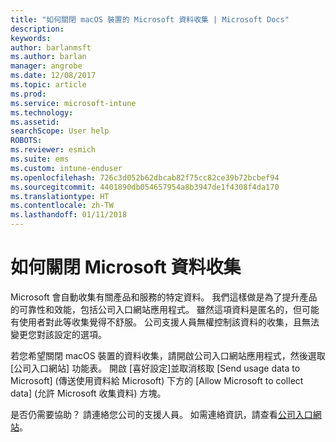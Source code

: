 ```yaml
---
title: "如何關閉 macOS 裝置的 Microsoft 資料收集 | Microsoft Docs"
description: 
keywords: 
author: barlanmsft
ms.author: barlan
manager: angrobe
ms.date: 12/08/2017
ms.topic: article
ms.prod: 
ms.service: microsoft-intune
ms.technology: 
ms.assetid: 
searchScope: User help
ROBOTS: 
ms.reviewer: esmich
ms.suite: ems
ms.custom: intune-enduser
ms.openlocfilehash: 726c3d052b62dbcab82f75cc82ce39b72bcbef94
ms.sourcegitcommit: 4401890db054657954a8b3947de1f4308f4da170
ms.translationtype: HT
ms.contentlocale: zh-TW
ms.lasthandoff: 01/11/2018
---
```

# <a name="how-to-turn-off-microsoft-data-collection"></a>如何關閉 Microsoft 資料收集

Microsoft 會自動收集有關產品和服務的特定資料。 我們這樣做是為了提升產品的可靠性和效能，包括公司入口網站應用程式。 雖然這項資料是匿名的，但可能有使用者對此等收集覺得不舒服。 公司支援人員無權控制該資料的收集，且無法變更您對該設定的選項。

若您希望關閉 macOS 裝置的資料收集，請開啟公司入口網站應用程式，然後選取 [公司入口網站] 功能表。 開啟 [喜好設定]並取消核取 [Send usage data to Microsoft] (傳送使用資料給 Microsoft) 下方的 [Allow Microsoft to collect data] (允許 Microsoft 收集資料) 方塊。

是否仍需要協助？ 請連絡您公司的支援人員。 如需連絡資訊，請查看[公司入口網站](https://portal.manage.microsoft.com#HelpDeskDialog)。
